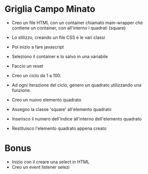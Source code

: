 # Griglia Campo Minato
- Creo un file HTML con un container chiamato main-wrapper che contiene un container, con all'interno i quadrati (square)
- Lo stilizzo, creando un file CSS e le vari classi
- Poi inizio a fare javascript

- Seleziono il container e lo salvo in una variabile
- Faccio un reset
- Creo un ciclo da 1 a 100.
- Ad ogni iterazione del ciclo, genero un quadrato utilizzando una funzione.

- Creo un nuovo elemento quadrato
- Assegno la classe 'square' all'elemento quadrato
- Inserisco il numero dell'indice all'interno dell'elemento quadrato
- Restituisco l'elemento quadrato appena creato

# Bonus
- Inizio con il creare una select in HTML
- Creo un event listener selezi